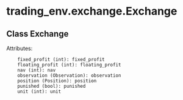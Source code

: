 # trading_env.exchange.Exchange

## Class Exchange

Attributes:

        fixed_profit (int): fixed_profit
        floating_profit (int): floating_profit
        nav (int): nav
        observation (Observation): observation
        position (Position): position
        punished (bool): punished
        unit (int): unit
